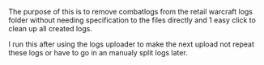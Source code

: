 The purpose of this is to remove combatlogs from the retail warcraft logs folder without needing specification to the files directly and 1 easy click to clean up all created logs.

I run this after using the logs uploader to make the next upload not repeat these logs or have to go in an manualy split logs later.
